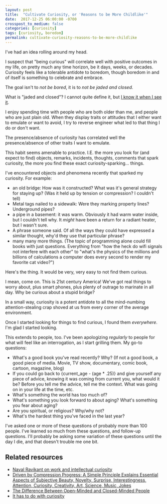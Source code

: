 ```yaml
---
layout: post
title:  "Cultivate Curiosity, or 'Reasons to be More Childlike'"
date:  2017-12-25 06:00:00 -0700
crosspost_to_medium: false
categories: [curiosity]
tags: [curiosity, boredom]
permalink: cultivate-curiosity-reasons-to-be-more-childlike
---
```


I've had an idea rolling around my head.

I suspect that "being curious" will correlate well with positive outcomes in my life, on pretty much any time horizon, be it days, weeks, or decades. Curiosity feels like a tolerable antidote to boredom, though boredom in and of itself is something to celebrate and embrace.

The goal isn't to _not be bored_, it is to _not be jaded and closed_.

What is "jaded and closed"? I cannot quite define it, but [I know it when I see it](https://en.wikipedia.org/wiki/I_know_it_when_I_see_it).

I enjoy spending time with people who are both older than me, and people who are just plain old. When they display traits or attitudes that I either want to emulate or want to avoid, I try to reverse engineer what led to that thing I do or don't want.

The presence/absence of curiosity has correlated well the presence/absence of other traits I want to emulate.

<!--more-->

This habit seems amenable to practice. I.E. the more you look for (and expect to find) objects, remarks, incidents, thoughts, comments that spark curiosity, the more you find these exact curiosity-sparking... things.

I've encountered objects and phenomena recently that sparked my curiosity. For example:

- an old bridge: How was it constructed? What was it's general strategy for staying up? (Was it held up by tension or compression? I couldn't tell)
- Metal tags nailed to a sidewalk: Were they marking property lines? Underground pipes?
- a pipe in a basement: it was warm. Obviously it had warm water inside, but I couldn't tell why. It *might* have been a return for a radiant heater, but I wasn't sure.
- A phrase someone said. Of all the ways they could have expressed a similar thought, why'd they use that particular phrase?
- many many more things. (The topic of programming alone could fill books with just questions. Everything from "how the heck do wifi signals not interfere with each other" to "what's the physics of the millions and billions of calculations a computer does every second to render my favorite cat video?")


Here's the thing. It would be very, very easy to not find them curious.

I mean, come on. This is 21st century America! We've got real things to worry about, plus smart phones, plus plenty of outrage to marinate in all day. Why be curious about a stupid bridge?

In a small way, curiosity is a potent antidote to all the mind-numbing attention-stealing crap shoved at us from every corner of the average environment.

Once I started looking for things to find curious, I found them _everywhere_. I'm glad I started looking.

This extends to people, too. I've been apologizing _regularly_ to people for what will feel like an interrogation, as I start grilling them. My go-to questions:

- What's a good book you've read recently? Why? (If not a good book, a good piece of media. Movie, TV show, documentary, comic book, cartoon, magazine, blog)
- If you could go back to {current_age - (age * .25)} and give yourself any piece of advice, knowing it was coming from current you, what would it be? Before you tell me the advice, tell me the context. What was going on in your life at the time, etc.
- What's something the world has too much of?
- What's something you look forward to about aging? What's something you fear about aging?
- Are you spiritual, or religious? Why/why not?
- What's the hardest thing you've faced in the last year?

I've asked one or more of these questions of probably more than 100 people. I've learned so much from these questions, and follow-up questions. I'll probably be asking some variation of these questions until the day I die, and that doesn't trouble me one bit.

## Related resources
- [Naval Ravikant on work and intellectual curiosity](https://blog.robertsj.com/work-and-intellectual-curiosity/)
- [Driven by Compression Progress: A Simple Principle Explains Essential Aspects of Subjective Beauty, Novelty, Surprise, Interestingness, Attention, Curiosity, Creativity, Art, Science, Music, Jokes](https://arxiv.org/pdf/0812.4360.pdf)
- [The Difference Between Open-Minded and Closed-Minded People](https://www.farnamstreetblog.com/2017/09/open-closed-minded/)
- [It has to do with curiosity](https://www.farnamstreetblog.com/2013/11/richard-feynman-curiosity/)
